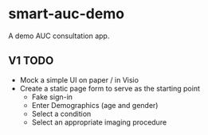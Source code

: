# smart-auc-demo
A demo AUC consultation app.

V1 TODO
-------

* Mock a simple UI on paper / in Visio
* Create a static page form to serve as the starting point
  * Fake sign-in
  * Enter Demographics (age and gender)
  * Select a condition
  * Select an appropriate imaging procedure
